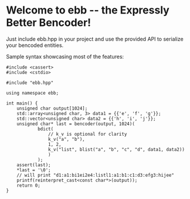 Welcome to ebb -- the Expressly Better Bencoder!
================================================

Just include ebb.hpp in your project and use the provided API to serialize your bencoded entities.

Sample syntax showcasing most of the features:

	#include <cassert>
	#include <cstdio>
	
	#include "ebb.hpp"
	
	using namespace ebb;
	
	int main() {
		unsigned char output[1024];
		std::array<unsigned char, 3> data1 = {{'e', 'f', 'g'}};
		std::vector<unsigned char> data2 = {{'h', 'i', 'j'}};
		unsigned char* last = bencoder(output, 1024)(
				bdict(
					// k_v is optional for clarity
					k_v("a", "b"),
					1, 2,
					k_v("list", blist("a", "b", "c", "d", data1, data2))
					)
				);
		assert(last);
		*last = '\0';
		// will print "d1:a1:bi1ei2e4:listl1:a1:b1:c1:d3:efg3:hijee"
		printf(reinterpret_cast<const char*>(output));
		return 0;
	}
